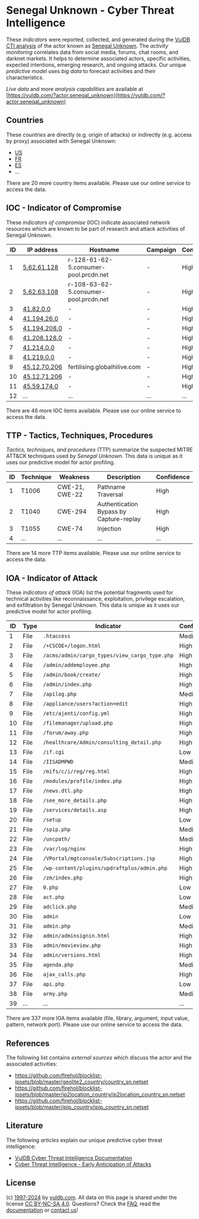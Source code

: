 # Senegal Unknown - Cyber Threat Intelligence

These _indicators_ were reported, collected, and generated during the [VulDB CTI analysis](https://vuldb.com/?kb.cti) of the actor known as [Senegal Unknown](https://vuldb.com/?actor.senegal_unknown). The _activity monitoring_ correlates data from social media, forums, chat rooms, and darknet markets. It helps to determine associated actors, specific activities, expected intentions, emerging research, and ongoing attacks. Our unique _predictive model_ uses _big data_ to forecast activities and their characteristics.

_Live data_ and more _analysis capabilities_ are available at [https://vuldb.com/?actor.senegal_unknown](https://vuldb.com/?actor.senegal_unknown)

## Countries

These _countries_ are directly (e.g. origin of attacks) or indirectly (e.g. access by proxy) associated with Senegal Unknown:

* [US](https://vuldb.com/?country.us)
* [FR](https://vuldb.com/?country.fr)
* [ES](https://vuldb.com/?country.es)
* ...

There are 20 more country items available. Please use our online service to access the data.

## IOC - Indicator of Compromise

These _indicators of compromise_ (IOC) indicate associated network resources which are known to be part of research and attack activities of Senegal Unknown.

ID | IP address | Hostname | Campaign | Confidence
-- | ---------- | -------- | -------- | ----------
1 | [5.62.61.128](https://vuldb.com/?ip.5.62.61.128) | r-128-61-62-5.consumer-pool.prcdn.net | - | High
2 | [5.62.63.108](https://vuldb.com/?ip.5.62.63.108) | r-108-63-62-5.consumer-pool.prcdn.net | - | High
3 | [41.82.0.0](https://vuldb.com/?ip.41.82.0.0) | - | - | High
4 | [41.194.26.0](https://vuldb.com/?ip.41.194.26.0) | - | - | High
5 | [41.194.208.0](https://vuldb.com/?ip.41.194.208.0) | - | - | High
6 | [41.208.128.0](https://vuldb.com/?ip.41.208.128.0) | - | - | High
7 | [41.214.0.0](https://vuldb.com/?ip.41.214.0.0) | - | - | High
8 | [41.219.0.0](https://vuldb.com/?ip.41.219.0.0) | - | - | High
9 | [45.12.70.206](https://vuldb.com/?ip.45.12.70.206) | fertilising.globalhilive.com | - | High
10 | [45.12.71.206](https://vuldb.com/?ip.45.12.71.206) | - | - | High
11 | [45.59.174.0](https://vuldb.com/?ip.45.59.174.0) | - | - | High
12 | ... | ... | ... | ...

There are 46 more IOC items available. Please use our online service to access the data.

## TTP - Tactics, Techniques, Procedures

_Tactics, techniques, and procedures_ (TTP) summarize the suspected MITRE ATT&CK techniques used by _Senegal Unknown_. This data is unique as it uses our predictive model for actor profiling.

ID | Technique | Weakness | Description | Confidence
-- | --------- | -------- | ----------- | ----------
1 | T1006 | CWE-21, CWE-22 | Pathname Traversal | High
2 | T1040 | CWE-294 | Authentication Bypass by Capture-replay | High
3 | T1055 | CWE-74 | Injection | High
4 | ... | ... | ... | ...

There are 14 more TTP items available. Please use our online service to access the data.

## IOA - Indicator of Attack

These _indicators of attack_ (IOA) list the potential fragments used for technical activities like reconnaissance, exploitation, privilege escalation, and exfiltration by Senegal Unknown. This data is unique as it uses our predictive model for actor profiling.

ID | Type | Indicator | Confidence
-- | ---- | --------- | ----------
1 | File | `.htaccess` | Medium
2 | File | `/+CSCOE+/logon.html` | High
3 | File | `/acms/admin/cargo_types/view_cargo_type.php` | High
4 | File | `/admin/addemployee.php` | High
5 | File | `/admin/book/create/` | High
6 | File | `/admin/index.php` | High
7 | File | `/apilog.php` | Medium
8 | File | `/appliance/users?action=edit` | High
9 | File | `/etc/ajenti/config.yml` | High
10 | File | `/filemanager/upload.php` | High
11 | File | `/forum/away.php` | High
12 | File | `/healthcare/Admin/consulting_detail.php` | High
13 | File | `/if.cgi` | Low
14 | File | `/IISADMPWD` | Medium
15 | File | `/mifs/c/i/reg/reg.html` | High
16 | File | `/modules/profile/index.php` | High
17 | File | `/news.dtl.php` | High
18 | File | `/see_more_details.php` | High
19 | File | `/services/details.asp` | High
20 | File | `/setup` | Low
21 | File | `/spip.php` | Medium
22 | File | `/uncpath/` | Medium
23 | File | `/var/log/nginx` | High
24 | File | `/VPortal/mgtconsole/Subscriptions.jsp` | High
25 | File | `/wp-content/plugins/updraftplus/admin.php` | High
26 | File | `/zm/index.php` | High
27 | File | `0.php` | Low
28 | File | `act.php` | Low
29 | File | `adclick.php` | Medium
30 | File | `admin` | Low
31 | File | `admin.php` | Medium
32 | File | `admin/adminsignin.html` | High
33 | File | `admin/movieview.php` | High
34 | File | `admin/versions.html` | High
35 | File | `agenda.php` | Medium
36 | File | `ajax_calls.php` | High
37 | File | `api.php` | Low
38 | File | `army.php` | Medium
39 | ... | ... | ...

There are 337 more IOA items available (file, library, argument, input value, pattern, network port). Please use our online service to access the data.

## References

The following list contains _external sources_ which discuss the actor and the associated activities:

* https://github.com/firehol/blocklist-ipsets/blob/master/geolite2_country/country_sn.netset
* https://github.com/firehol/blocklist-ipsets/blob/master/ip2location_country/ip2location_country_sn.netset
* https://github.com/firehol/blocklist-ipsets/blob/master/ipip_country/ipip_country_sn.netset

## Literature

The following _articles_ explain our unique predictive cyber threat intelligence:

* [VulDB Cyber Threat Intelligence Documentation](https://vuldb.com/?kb.cti)
* [Cyber Threat Intelligence - Early Anticipation of Attacks](https://www.scip.ch/en/?labs.20201022)

## License

(c) [1997-2024](https://vuldb.com/?kb.changelog) by [vuldb.com](https://vuldb.com/?kb.about). All data on this page is shared under the license [CC BY-NC-SA 4.0](https://creativecommons.org/licenses/by-nc-sa/4.0/). Questions? Check the [FAQ](https://vuldb.com/?kb.faq), read the [documentation](https://vuldb.com/?kb) or [contact us](https://vuldb.com/?contact)!
